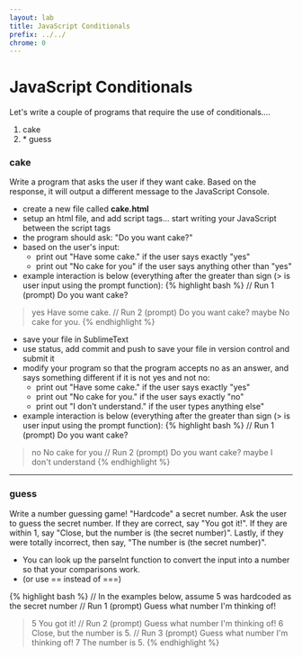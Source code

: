 ```yaml
---
layout: lab
title: JavaScript Conditionals
prefix: ../../
chrome: 0
---
```

# JavaScript Conditionals

Let's write a couple of programs that require the use of conditionals....

1. cake
2. \* guess 

### cake

Write a program that asks the user if they want cake.  Based on the response, it will output a different message to the JavaScript Console.

* create a new file called __cake.html__
* setup an html file, and add script tags... start writing your JavaScript between the script tags
* the program should ask: "Do you want cake?"
* based on the user's input:
	* print out "Have some cake." if the user says exactly "yes"
	* print out "No cake for you" if the user says anything other than "yes"
* example interaction is below (everything after the greater than sign (&gt; is user input using the prompt function):
{% highlight bash %}
// Run 1
(prompt) Do you want cake?
> yes
Have some cake.
// Run 2
(prompt) Do you want cake?
> maybe
No cake for you.
{% endhighlight %}
* save your file in SublimeText
* use status, add commit and push to save your file in version control and submit it
* modify your program so that the program accepts no as an answer, and says something different if it is not yes and not no:
	* print out "Have some cake." if the user says exactly "yes"
	* print out "No cake for you." if the user says exactly "no"
	* print out "I don't understand." if the user types anything else"
* example interaction is below (everything after the greater than sign (&gt; is user input using the prompt function):
{% highlight bash %}
// Run 1
(prompt) Do you want cake?
> no
No cake for you
// Run 2
(prompt) Do you want cake?
> maybe
I don't understand
{% endhighlight %}

<hr>

### guess

Write a number guessing game!  "Hardcode" a secret number.  Ask the user to guess the secret number.  If they are correct, say "You got it!".  If they are within 1, say "Close, but the number is (the secret number)".  Lastly, if they were totally incorrect, then say, "The number is (the secret number)".  

* You can look up the parseInt function to convert the input into a number so that your comparisons work.
* (or use == instead of ===)

{% highlight bash %}
// In the examples below, assume 5 was hardcoded as the secret number
// Run 1
(prompt) Guess what number I'm thinking of!
> 5
You got it!
// Run 2
(prompt) Guess what number I'm thinking of!
> 6
Close, but the number is 5.
// Run 3
(prompt) Guess what number I'm thinking of!
> 7
The number is 5.
{% endhighlight %}

